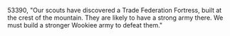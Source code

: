 ﻿53390, "Our scouts have discovered a Trade Federation Fortress, built at the crest of the mountain.  They are likely to have a strong army there.  We must build a stronger Wookiee army to defeat them."

